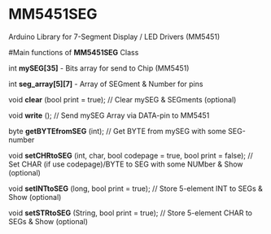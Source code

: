 # MM5451SEG
Arduino Library for 7-Segment Display / LED Drivers (MM5451)

#Main functions of **MM5451SEG** Class

int **mySEG[35]** - Bits array for send to Chip (MM5451)

int **seg_array[5][7]** - Array of SEGment & Number for pins

void **clear** (bool print = true); // Clear mySEG & SEGments (optional)

void **write** (); // Send mySEG Array via DATA-pin to MM5451

byte **getBYTEfromSEG** (int); // Get BYTE from mySEG with some SEG-number

void **setCHRtoSEG** (int, char, bool codepage = true, bool print = false); // Set CHAR (if use codepage)/BYTE to SEG with some NUMber & Show (optional)

void **setINTtoSEG** (long, bool print = true); // Store 5-element INT to SEGs & Show (optional)

void **setSTRtoSEG** (String, bool print = true); // Store 5-element CHAR to SEGs & Show (optional)
